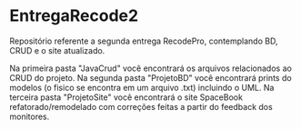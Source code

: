 # EntregaRecode2
Repositório referente a segunda entrega RecodePro, contemplando BD, CRUD e o site atualizado.

Na primeira pasta "JavaCrud" você encontrará os arquivos relacionados ao CRUD do projeto.
Na segunda pasta "ProjetoBD" você encontrará prints do modelos (o fisico se encontra em um arquivo .txt) incluindo o UML.
Na terceira pasta "ProjetoSite" você encontrará o site SpaceBook refatorado/remodelado com correções feitas a partir do feedback dos monitores.
